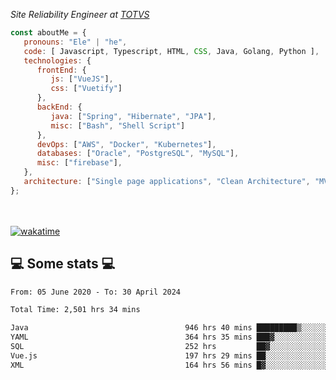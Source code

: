 <p><em>Site Reliability Engineer at <a href="https://www.totvs.com/">TOTVS</a></br>
</em></p>


```javascript
const aboutMe = {
   pronouns: "Ele" | "he",
   code: [ Javascript, Typescript, HTML, CSS, Java, Golang, Python ],
   technologies: {
      frontEnd: {
         js: ["VueJS"],
         css: ["Vuetify"]
      },
      backEnd: {
         java: ["Spring", "Hibernate", "JPA"],
         misc: ["Bash", "Shell Script"]
      },
      devOps: ["AWS", "Docker", "Kubernetes"],
      databases: ["Oracle", "PostgreSQL", "MySQL"],
      misc: ["firebase"],
   },
   architecture: ["Single page applications", "Clean Architecture", "MVC", "Microservices"],
};
```
</br></br>
[![wakatime](https://wakatime.com/badge/user/a3a8ed06-d304-4d6b-bc86-4adc418cdea7.svg)](https://wakatime.com/@a3a8ed06-d304-4d6b-bc86-4adc418cdea7)
<h2>💻 Some stats 💻</h2>

<!--START_SECTION:waka-->

```txt
From: 05 June 2020 - To: 30 April 2024

Total Time: 2,501 hrs 34 mins

Java                                   946 hrs 40 mins █████████▒░░░░░░░░░░░░░░░   37.84 %
YAML                                   364 hrs 35 mins ███▓░░░░░░░░░░░░░░░░░░░░░   14.57 %
SQL                                    252 hrs         ██▓░░░░░░░░░░░░░░░░░░░░░░   10.07 %
Vue.js                                 197 hrs 29 mins ██░░░░░░░░░░░░░░░░░░░░░░░   07.89 %
XML                                    164 hrs 56 mins █▓░░░░░░░░░░░░░░░░░░░░░░░   06.59 %
```

<!--END_SECTION:waka-->
